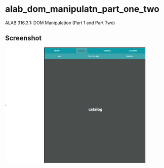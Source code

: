 # alab_dom_manipulatn_part_one_two
ALAB 316.3.1: DOM Manipulation (Part 1 and Part Two)


## Screenshot
<img src="./scrn_shots/ss_0.png" width="90%" alt="result">